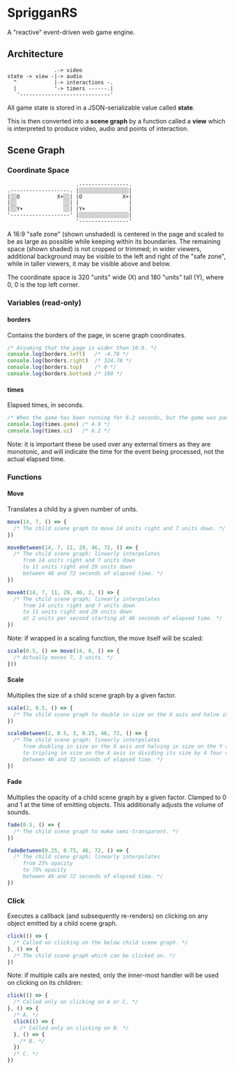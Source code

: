 # SprigganRS
A "reactive" event-driven web game engine.

## Architecture
```
               .-> video
state -> view -|-> audio
  ^            |-> interactions -.
  |            '-> timers ------.|
   '-----------------------------'
```
All game state is stored in a JSON-serializable value called **state**.

This is then converted into a **scene graph** by a function called a **view** which is interpreted to produce video, audio and points of interaction.

## Scene Graph

### Coordinate Space
```
                      .----------------.
.-------------------. |░░░░░░░░░░░░░░░░|
|░░O            X+░░| |O             X+|
|░░               ░░| |                |
|░░Y+             ░░| |Y+              |
'-------------------' |░░░░░░░░░░░░░░░░|
                      '----------------'
```
A 16:9 "safe zone" (shown unshaded) is centered in the page and scaled to be as large as possible while keeping within its boundaries.  The remaining space (shown shaded) is not cropped or trimmed; in wider viewers, additional background may be visible to the left and right of the "safe zone", while in taller viewers, it may be visible above and below.

The coordinate space is 320 "units" wide (X) and 180 "units" tall (Y), where 0, 0 is the top left corner.

### Variables (read-only)

#### borders

Contains the borders of the page, in scene graph coordinates.

```js
/* Assuming that the page is wider than 16:9. */
console.log(borders.left)   /* -4.78 */
console.log(borders.right)  /* 324.78 */
console.log(borders.top)    /* 0 */
console.log(borders.bottom) /* 180 */
```

#### times

Elapsed times, in seconds.

```js
/* When the game has been running for 6.2 seconds, but the game was paused after 4.9. */
console.log(times.game) /* 4.9 */
console.log(times.ui)   /* 6.2 */
```

Note: it is important these be used over any external timers as they are monotonic, and will indicate the time for the event being processed, not the actual elapsed time.

### Functions

#### Move

Translates a child by a given number of units.

```js
move(14, 7, () => {
  /* The child scene graph to move 14 units right and 7 units down. */
})

moveBetween(14, 7, 11, 29, 46, 72, () => { 
  /* The child scene graph; linearly interpolates
     from 14 units right and 7 units down
     to 11 units right and 29 units down
     between 46 and 72 seconds of elapsed time. */ 
})

moveAt(14, 7, 11, 29, 46, 2, () => { 
  /* The child scene graph; linearly interpolates
     from 14 units right and 7 units down
     to 11 units right and 29 units down
     at 2 units per second starting at 46 seconds of elapsed time. */
})
```

Note: if wrapped in a scaling function, the move itself will be scaled:

```js
scale(0.5, () => move(14, 6, () => {
  /* Actually moves 7, 3 units. */
}))
```

#### Scale

Multiplies the size of a child scene graph by a given factor.

```js
scale(2, 0.5, () => {
  /* The child scene graph to double in size on the X axis and halve in size on the Y axis. */
})

scaleBetween(2, 0.5, 3, 0.25, 46, 72, () => {
  /* The child scene graph; linearly interpolates
     from doubling in size on the X axis and halving in size on the Y axis
     to tripling in size on the X axis in dividing its size by 4 four on the Y axis
     between 46 and 72 seconds of elapsed time. */
})
```

#### Fade

Multiplies the opacity of a child scene graph by a given factor.
Clamped to 0 and 1 at the time of emitting objects.
This additionally adjusts the volume of sounds.

```js
fade(0.5, () => {
  /* The child scene graph to make semi-transparent. */
})

fadeBetween(0.25, 0.75, 46, 72, () => {
  /* The child scene graph; linearly interpolates
     from 25% opacity
     to 75% opacity
     between 46 and 72 seconds of elapsed time. */
})
```

### Click

Executes a callback (and subsequently re-renders) on clicking on any object emitted by a child scene graph.

```js
click(() => {
  /* Called on clicking on the below child scene graph. */
}, () => {
  /* The child scene graph which can be clicked on. */
})
```

Note: if multiple calls are nested, only the inner-most handler will be used on clicking on its children:

```js
click(() => {
  /* Called only on clicking on A or C. */
}, () => {
  /* A. */
  click(() => {
    /* Called only on clicking on B. */
  }, () => {
    /* B. */
  })
  /* C. */
})
```
